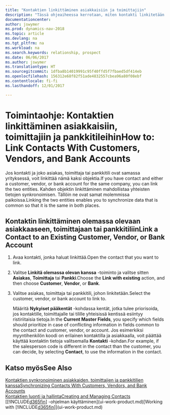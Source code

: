 ```yaml
---
title: "Kontaktien linkittäminen asiakkaisiin ja toimittajiin"
description: "Tässä ohjeaiheessa kerrotaan, miten kontakti linkitetään saman yrityksen asiakkaaseen, toimittajaan tai pankkitiliin yhteisten tietojen synkronointia varten."
documentationcenter: 
author: jswymer
ms.prod: dynamics-nav-2018
ms.topic: article
ms.devlang: na
ms.tgt_pltfrm: na
ms.workload: na
ms.search.keywords: relationship, prospect
ms.date: 06/06/2017
ms.author: jswymer
ms.translationtype: HT
ms.sourcegitcommit: 1dfba8b14019991c95f40ffd5f7fbaed5df414eb
ms.openlocfilehash: 156312e68f82f51ade4832557cbea96a80f08ebf
ms.contentlocale: fi-fi
ms.lasthandoff: 12/01/2017

---
```

# <a name="how-to-link-contacts-with-customers-vendors-and-bank-accounts"></a><span data-ttu-id="50901-103">Toimintaohje: Kontaktien linkittäminen asiakkaisiin, toimittajiin ja pankkitileihin</span><span class="sxs-lookup"><span data-stu-id="50901-103">How to: Link Contacts With Customers, Vendors, and Bank Accounts</span></span>
<span data-ttu-id="50901-104">Jos kontakti ja joko asiakas, toimittaja tai pankkitili ovat samassa yrityksessä, voit linkittää nämä kaksi objektia.</span><span class="sxs-lookup"><span data-stu-id="50901-104">If you have contact and either a customer, vendor, or bank account for the same company, you can link the two entities.</span></span> <span data-ttu-id="50901-105">Kahden objektin linkittäminen mahdollistaa yhteisten tietojen synkronoimisen. Tällöin ne ovat samat molemmissa paikoissa.</span><span class="sxs-lookup"><span data-stu-id="50901-105">Linking the two entities enables you to synchronize data that is common so that it is the same in both places.</span></span>

## <a name="link-a-contact-to-an-existing-customer-vendor-or-bank-account"></a><span data-ttu-id="50901-106">Kontaktin linkittäminen olemassa olevaan asiakkaaseen, toimittajaan tai pankkitiliin</span><span class="sxs-lookup"><span data-stu-id="50901-106">Link a Contact to an Existing Customer, Vendor, or Bank Account</span></span>
1. <span data-ttu-id="50901-107">Avaa kontakti, jonka haluat linkittää.</span><span class="sxs-lookup"><span data-stu-id="50901-107">Open the contact that you want to link.</span></span>
2. <span data-ttu-id="50901-108">Valitse **Linkitä olemassa olevan kanssa** -toiminto ja valitse sitten **Asiakas**, **Toimittaja** tai **Pankki**.</span><span class="sxs-lookup"><span data-stu-id="50901-108">Choose the **Link with existing** action, and then choose **Customer**, **Vendor**, or **Bank**.</span></span>
3. <span data-ttu-id="50901-109">Valitse asiakas, toimittaja tai pankkitili, johon linkitetään.</span><span class="sxs-lookup"><span data-stu-id="50901-109">Select the customer, vendor, or bank account to link to.</span></span>

   <span data-ttu-id="50901-110">Määritä **Nykyiset pääkentät** -kohdassa kentät, jotka tulee priorisoida, jos kontaktille, toimittajalle tai tilille yhteisissä kentissä esiintyy ristiriitaisia tietoja.</span><span class="sxs-lookup"><span data-stu-id="50901-110">In the **Current Master Fields**, you specify which fields should prioritize in case of conflicting information in fields common to the contact and customer, vendor, or account.</span></span> <span data-ttu-id="50901-111">Jos esimerkiksi myyntihenkilön koodi on erilainen kontaktilla ja asiakkaalla, voit päättää käyttää kontaktin tietoja valitsemalla **Kontakti** -kohdan.</span><span class="sxs-lookup"><span data-stu-id="50901-111">For example, if the salesperson code is different in the contact than the customer, you can decide, by selecting **Contact**, to use the information in the contact.</span></span>

## <a name="see-also"></a><span data-ttu-id="50901-112">Katso myös</span><span class="sxs-lookup"><span data-stu-id="50901-112">See Also</span></span>
[<span data-ttu-id="50901-113">Kontaktien synkronoiminen asiakkaiden, toimittajien ja pankkitilien kanssa</span><span class="sxs-lookup"><span data-stu-id="50901-113">Synchronizing Contacts With Customers, Vendors, and Bank Accounts</span></span>](marketing-synchronize-contacts-customers-vendors-bank-accounts.md)  
[<span data-ttu-id="50901-114">Kontaktien luonti ja hallinta</span><span class="sxs-lookup"><span data-stu-id="50901-114">Creating and Managing Contacts</span></span>](marketing-contacts.md)  
<span data-ttu-id="50901-115">[[!INCLUDE[d365fin](includes/d365fin_md.md)] -ohjelman käyttäminen](ui-work-product.md)</span><span class="sxs-lookup"><span data-stu-id="50901-115">[Working with [!INCLUDE[d365fin](includes/d365fin_md.md)]](ui-work-product.md)</span></span>  

